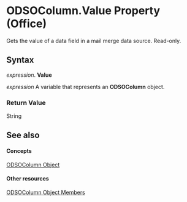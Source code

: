 
# ODSOColumn.Value Property (Office)

Gets the value of a data field in a mail merge data source. Read-only.


## Syntax

 _expression_. **Value**

 _expression_ A variable that represents an **ODSOColumn** object.


### Return Value

String


## See also


#### Concepts


[ODSOColumn Object](f8fe41bd-c9bd-fb5b-8ca7-27940c9c0996.md)
#### Other resources


[ODSOColumn Object Members](2f780b91-4f87-6db0-cab6-cc3689487eb4.md)
